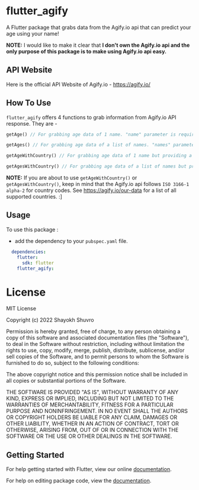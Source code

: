 # flutter_agify

A Flutter package that grabs data from the Agify.io api that can predict your age using your name!

**NOTE:** I would like to make it clear that **I don't own the Agify.io api and the only purpose of this package is to make using Agify.io api easy.**

## API Website

Here is the official API Website of Agify.io -
https://agify.io/

## How To Use

`flutter_agify` offers 4 functions to grab information from  Agify.io API response. They are -

```dart
getAge() // For grabbing age data of 1 name. "name" parameter is required and "apiKey" parameter is optional.
```
```dart
getAges() // For grabbing age data of a list of names. "names" parameter is required and "apiKey" parameter is optional.
```
```dart
getAgeWithCountry() // For grabbing age data of 1 name but providing a country. "name" and "country" parameter is required and "apikey" parameter is optional.
```
```dart
getAgesWithCountry() // For grabbing age data of a list of names but providing a country. "names" and "country" parameter is required and "apikey" parameter is optional.
```

**NOTE:** If you are about to use ```getAgeWithCountry()``` or ```getAgesWithCountry()```, keep in mind that the Agify.io api follows `ISO 3166-1 alpha-2` for country codes. See https://agify.io/our-data for a list of all supported countries. :]


## Usage

To use this package :

* add the dependency to your `pubspec.yaml` file.

```yaml
  dependencies:
    flutter:
      sdk: flutter
    flutter_agify:
```


# License
MIT License

Copyright (c) 2022 Shayokh Shuvro

Permission is hereby granted, free of charge, to any person obtaining a copy
of this software and associated documentation files (the "Software"), to deal
in the Software without restriction, including without limitation the rights
to use, copy, modify, merge, publish, distribute, sublicense, and/or sell
copies of the Software, and to permit persons to whom the Software is
furnished to do so, subject to the following conditions:

The above copyright notice and this permission notice shall be included in all
copies or substantial portions of the Software.

THE SOFTWARE IS PROVIDED "AS IS", WITHOUT WARRANTY OF ANY KIND, EXPRESS OR
IMPLIED, INCLUDING BUT NOT LIMITED TO THE WARRANTIES OF MERCHANTABILITY,
FITNESS FOR A PARTICULAR PURPOSE AND NONINFRINGEMENT. IN NO EVENT SHALL THE
AUTHORS OR COPYRIGHT HOLDERS BE LIABLE FOR ANY CLAIM, DAMAGES OR OTHER
LIABILITY, WHETHER IN AN ACTION OF CONTRACT, TORT OR OTHERWISE, ARISING FROM,
OUT OF OR IN CONNECTION WITH THE SOFTWARE OR THE USE OR OTHER DEALINGS IN THE
SOFTWARE.



## Getting Started

For help getting started with Flutter, view our online [documentation](https://flutter.io/).

For help on editing package code, view the [documentation](https://flutter.io/developing-packages/).
